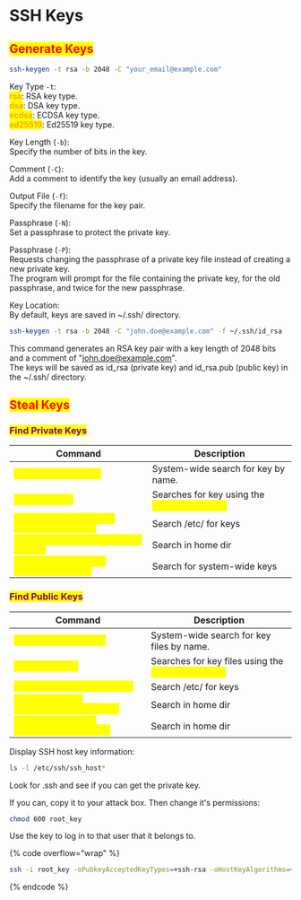 # SSH Keys

## <mark style="color:red;">Generate Keys</mark>

```bash
ssh-keygen -t rsa -b 2048 -C "your_email@example.com"
```

Key Type `-t`: \
<mark style="color:orange;">**rsa**</mark>: RSA key type. \
<mark style="color:orange;">**dsa**</mark>: DSA key type. \
<mark style="color:orange;">**ecdsa**</mark>: ECDSA key type. \
<mark style="color:orange;">**ed25519**</mark>: Ed25519 key type.

Key Length (`-b`): \
Specify the number of bits in the key.

Comment (`-C`): \
Add a comment to identify the key (usually an email address).

Output File (`-f`): \
Specify the filename for the key pair.

Passphrase (`-N`): \
Set a passphrase to protect the private key.

Passphrase (`-P`): \
Requests changing the passphrase of a private key file instead of creating a new private key. \
The program will prompt for the file containing the private key, for the old passphrase, and twice for the new passphrase.

Key Location: \
By default, keys are saved in \~/.ssh/ directory.

```bash
ssh-keygen -t rsa -b 2048 -C "john.doe@example.com" -f ~/.ssh/id_rsa
```

This command generates an RSA key pair with a key length of 2048 bits and a comment of "john.doe@example.com". \
The keys will be saved as id\_rsa (private key) and id\_rsa.pub (public key) in the \~/.ssh/ directory.

## <mark style="color:red;">Steal Keys</mark>

### <mark style="color:purple;">Find Private Keys</mark>

<table data-header-hidden data-full-width="true"><thead><tr><th>Command</th><th>Description</th></tr></thead><tbody><tr><td><mark style="color:yellow;"><code>find / -name id_rsa</code></td><td>System-wide search for key by name.</td></tr><tr><td><mark style="color:yellow;"><code>locate id_rsa</code></td><td>Searches for key using the <mark style="color:yellow;"><code>locate</code> command.</td></tr><tr><td><mark style="color:yellow;"><code>grep -r -l "BEGIN RSA PRIVATE KEY" /etc/</code></td><td>Search /etc/ for keys</td></tr><tr><td><mark style="color:yellow;"><code>find ~/.ssh -name "id_rsa*" -type f</code></td><td>Search in home dir</td></tr><tr><td><mark style="color:yellow;"><code>find /etc/ssh -name "id_rsa*" -type f</code></td><td>Search for system-wide keys</td></tr></tbody></table>

### <mark style="color:purple;">Find Public Keys</mark>

<table data-header-hidden data-full-width="true"><thead><tr><th>Command</th><th>Description</th></tr></thead><tbody><tr><td><mark style="color:yellow;"><code>find / -name "*.pub"</code></td><td>System-wide search for key files by name.</td></tr><tr><td><mark style="color:yellow;"><code>locate "*.pub"</code></td><td>Searches for key files using the <mark style="color:yellow;"><code>locate</code> command.</td></tr><tr><td><mark style="color:yellow;"><code>grep -r -l "ssh-rsa" /etc/</code></td><td>Search /etc/ for keys</td></tr><tr><td><mark style="color:yellow;"><code>find ~/ -name "[filename].pub" -type f</code></td><td>Search in home dir</td></tr><tr><td><mark style="color:yellow;"><code>find ~/.ssh -name "id_rsa*.pub" -type f</code></td><td>Search in home dir</td></tr></tbody></table>

Display SSH host key information:

```bash
ls -l /etc/ssh/ssh_host*
```

Look for .ssh and see if you can get the private key.

If you can, copy it to your attack box. Then change it's permissions:

```bash
chmod 600 root_key
```

Use the key to log in to that user that it belongs to.

{% code overflow="wrap" %}
```bash
ssh -i root_key -oPubkeyAcceptedKeyTypes=+ssh-rsa -oHostKeyAlgorithms=+ssh-rsa <user>@<targetIP>
```
{% endcode %}

